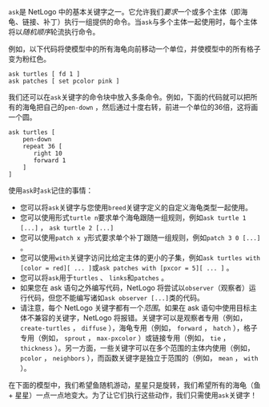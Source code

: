 ﻿`ask`是 NetLogo 中的基本关键字之一。它允许我们*要求*一个或多个主体（即海龟、链接、补丁）执行一组提供的命令。当`ask`与多个主体一起使用时，每个主体将以*随机顺序*轮流执行命令。

例如，以下代码将使模型中的所有海龟向前移动一个单位，并使模型中的所有格子变为粉红色。 

```
ask turtles [ fd 1 ] 
ask patches [ set pcolor pink ]
```


我们还可以在`ask`关键字的命令块中放入多条命令。例如，下面的代码就可以把所有的海龟把自己的`pen-down` ，然后通过十度右转，前进一个单位的36倍，这将画一个圆。 

```
ask turtles [
	pen-down
	repeat 36 [
	   right 10
	   forward 1
	]
]
```


使用`ask`时`ask`记住的事情：

- 您可以将`ask`关键字与您使用`breed`关键字定义的自定义海龟类型一起使用。
- 您可以使用形式`turtle n`要求单个海龟跟随一组规则，例如`ask turtle 1 [...]` ， `ask turtle 2 [...]`
- 您可以使用`patch x y`形式要求单个补丁跟随一组规则，例如`patch 3 0 [...]` 。
- 您可以使用`with`关键字访问比给定主体的更小的子集，例如`ask turtles with [color = red][ ... ]`或`ask patches with [pxcor = 5][ ... ]` 。
- 您可以将`ask`用于`turtles` 、 `links`和`patches` 。
- 如果您在 ask 语句之外编写代码，NetLogo 将尝试以`observer`（观察者）运行代码，但您不能编写诸如`ask observer [...]`类的代码。
- 请注意，每个 NetLogo 关键字都有一个*范围*。如果在 ask 语句中使用目标主体不兼容的关键字，NetLogo 将报错。关键字可以是观察者专用（例如， `create-turtles` ， `diffuse` ），海龟专用（例如， `forward` ， `hatch` ），格子专用（例如， `sprout` ， `max-pxcolor` ）或链接专用（例如， `tie` ， `thickness` ）。另一方面，一些关键字可以在多个范围的主体内使用（例如， `pcolor` ， `neighbors` ），而函数关键字是独立于范围的（例如， `mean` ， `with` ）。


在下面的模型中，我们希望鱼随机游动，星星只是旋转，我们希望所有的海龟（鱼 + 星星）一点一点地变大。为了让它们执行这些动作，我们只需使用`ask`关键字！
